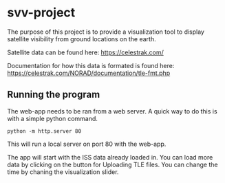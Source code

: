 # svv-project

The purpose of this project is to provide a visualization tool to display satellite visibility from ground locations on the earth.

Satellite data can be found here:
https://celestrak.com/

Documentation for how this data is formated is found here:
https://celestrak.com/NORAD/documentation/tle-fmt.php

## Running the program ##

The web-app needs to be ran from a web server. A quick way to do this is with a simple python command.

`python -m http.server 80`

This will run a local server on port 80 with the web-app.

The app will start with the ISS data already loaded in. You can load more data by clicking on the button for Uploading TLE files.
You can change the time by chaning the visualization slider.

